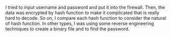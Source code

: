 I tried to input username and password and put it into the firewall.
Then, the data was encrypted by hash function to make it complicated that is really hard to decode. 
So on, I compare each hash function to consider the natural of hash function. 
In other types, I was using some reverse engineering techniques to create a binary file and to find the password.
